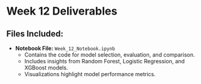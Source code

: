 # Week 12 Deliverables

## Files Included:
- **Notebook File:** `Week_12_Notebook.ipynb`  
  - Contains the code for model selection, evaluation, and comparison. 
  - Includes insights from Random Forest, Logistic Regression, and XGBoost models. 
  - Visualizations highlight model performance metrics.
